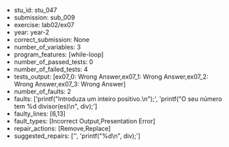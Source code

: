- stu_id: stu_047	       
- submission: sub_009
- exercise: lab02/ex07
- year: year-2
- correct_submission: None
- number_of_variables: 3
- program_features: [while-loop] 
- number_of_passed_tests: 0
- number_of_failed_tests: 4
- tests_output: [ex07_0: Wrong Answer,ex07_1: Wrong Answer,ex07_2: Wrong Answer,ex07_3: Wrong Answer]
- number_of_faults: 2
- faults: ['printf("Introduza um inteiro positivo.\n");', 'printf("O seu número tem %d divisor(es)\n", div);']
- faulty_lines: [6,13]
- fault_types: [Incorrect Output,Presentation Error]
- repair_actions: [Remove,Replace] 
- suggested_repairs: ['', 'printf("%d\n", div);']

